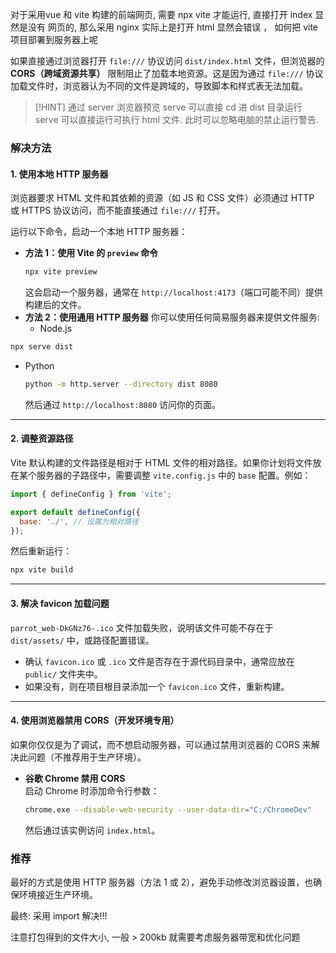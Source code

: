 对于采用vue 和 vite 构建的前端网页, 需要 npx vite 才能运行, 直接打开 index 显然是没有 网页的, 那么采用 nginx 实际上是打开 html 显然会错误 ， 如何把 vite 项目部署到服务器上呢

如果直接通过浏览器打开 `file:///` 协议访问 `dist/index.html` 文件，但浏览器的 **CORS（跨域资源共享）** 限制阻止了加载本地资源。这是因为通过 `file:///` 协议加载文件时，浏览器认为不同的文件是跨域的，导致脚本和样式表无法加载。

> [!HINT] 通过  server 浏览器预览
> serve 可以直接 cd 进  dist  目录运行 serve 可以直接运行可执行 html 文件. 此时可以忽略电脑的禁止运行警告.

### **解决方法**

#### 1. **使用本地 HTTP 服务器**
浏览器要求 HTML 文件和其依赖的资源（如 JS 和 CSS 文件）必须通过 HTTP 或 HTTPS 协议访问，而不能直接通过 `file:///` 打开。

运行以下命令，启动一个本地 HTTP 服务器：
- **方法 1：使用 Vite 的 `preview` 命令**
  ```bash
  npx vite preview
  ```
  这会启动一个服务器，通常在 `http://localhost:4173`（端口可能不同）提供构建后的文件。
- **方法 2：使用通用 HTTP 服务器**
  你可以使用任何简易服务器来提供文件服务:
  - Node.js
```bash
npx serve dist
```
  - Python
    ```bash
    python -m http.server --directory dist 8080
    ```
    然后通过 `http://localhost:8080` 访问你的页面。

---

#### 2. **调整资源路径**
Vite 默认构建的文件路径是相对于 HTML 文件的相对路径。如果你计划将文件放在某个服务器的子路径中，需要调整 `vite.config.js` 中的 `base` 配置。例如：

```javascript
import { defineConfig } from 'vite';

export default defineConfig({
  base: './', // 设置为相对路径
});
```
然后重新运行：
```bash
npx vite build
```

---

#### 3. **解决 favicon 加载问题**
`parrot_web-DkGNz76-.ico` 文件加载失败，说明该文件可能不存在于 `dist/assets/` 中，或路径配置错误。

- 确认 `favicon.ico` 或 `.ico` 文件是否存在于源代码目录中，通常应放在 `public/` 文件夹中。
- 如果没有，则在项目根目录添加一个 `favicon.ico` 文件，重新构建。

---

#### 4. **使用浏览器禁用 CORS（开发环境专用）**
如果你仅仅是为了调试，而不想启动服务器，可以通过禁用浏览器的 CORS 来解决此问题（不推荐用于生产环境）。

- **谷歌 Chrome 禁用 CORS**  
  启动 Chrome 时添加命令行参数：
  ```bash
  chrome.exe --disable-web-security --user-data-dir="C:/ChromeDev"
  ```
  然后通过该实例访问 `index.html`。

### **推荐**
最好的方式是使用 HTTP 服务器（方法 1 或 2），避免手动修改浏览器设置，也确保环境接近生产环境。


最终:   采用  import 解决!!! 



注意打包得到的文件大小, 一般 > 200kb 就需要考虑服务器带宽和优化问题
